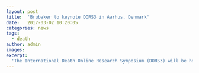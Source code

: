 ```yaml
---
layout: post
title:  'Brubaker to keynote DORS3 in Aarhus, Denmark'
date:   2017-03-02 10:20:05
categories: news
tags:
  - death
author: admin
images:
excerpt:
  'The International Death Online Research Symposium (DORS3) will be hosted at Aarhus University March 6-8. In a talk entitled "Post-mortem Interaction", Brubaker will be speaking on the future of death, data, and design.'
---
```

